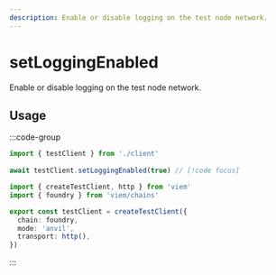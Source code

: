 ```yaml
---
description: Enable or disable logging on the test node network.
---
```


# setLoggingEnabled

Enable or disable logging on the test node network.

## Usage

:::code-group

```ts [example.ts]
import { testClient } from './client'
 
await testClient.setLoggingEnabled(true) // [!code focus]
```

```ts [client.ts]
import { createTestClient, http } from 'viem'
import { foundry } from 'viem/chains'

export const testClient = createTestClient({
  chain: foundry,
  mode: 'anvil',
  transport: http(), 
})
```

:::
